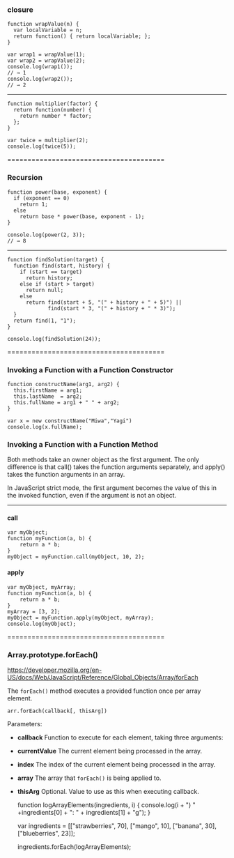 ### closure

    function wrapValue(n) {
      var localVariable = n;
      return function() { return localVariable; };
    }

    var wrap1 = wrapValue(1);
    var wrap2 = wrapValue(2);
    console.log(wrap1());
    // → 1
    console.log(wrap2());
    // → 2

---------------------------------------

    function multiplier(factor) {
      return function(number) {
        return number * factor;
      };
    }

    var twice = multiplier(2);
    console.log(twice(5));

=======================================

### Recursion

    function power(base, exponent) {
      if (exponent == 0)
        return 1;
      else
        return base * power(base, exponent - 1);
    }

    console.log(power(2, 3));
    // → 8

---------------------------------------

    function findSolution(target) {
      function find(start, history) {
        if (start == target)
          return history;
        else if (start > target)
          return null;
        else
          return find(start + 5, "(" + history + " + 5)") ||
                 find(start * 3, "(" + history + " * 3)");
      }
      return find(1, "1");
    }

    console.log(findSolution(24));


=======================================


### Invoking a Function with a Function Constructor

    function constructName(arg1, arg2) {
      this.firstName = arg1;
      this.lastName  = arg2;
      this.fullName = arg1 + " " + arg2;
    }

    var x = new constructName("Miwa","Yagi")
    console.log(x.fullName); 


### Invoking a Function with a Function Method

Both methods take an owner object as the first argument. The only difference is that call() takes the function arguments separately, and apply() takes the function arguments in an array.

In JavaScript strict mode, the first argument becomes the value of this in the invoked function, even if the argument is not an object.


---------------------------------------

#### call

    var myObject;
    function myFunction(a, b) {
        return a * b;
    }
    myObject = myFunction.call(myObject, 10, 2); 


#### apply    

    var myObject, myArray;
    function myFunction(a, b) {
        return a * b;
    }
    myArray = [3, 2];
    myObject = myFunction.apply(myObject, myArray);  
    console.log(myObject); 


=======================================

### Array.prototype.forEach()

https://developer.mozilla.org/en-US/docs/Web/JavaScript/Reference/Global_Objects/Array/forEach

The `forEach()` method executes a provided function once per array element.

    arr.forEach(callback[, thisArg])

Parameters:

*   **callback** Function to execute for each element, taking three arguments:

*   **currentValue** The current element being processed in the array.

*   **index** The index of the current element being processed in the array.

*   **array** The array that `forEach()` is being applied to.

*   **thisArg** Optional. Value to use as this when executing callback.




    function logArrayElements(ingredients, i) {
      console.log(i + ") " +ingredients[0] + ": " + ingredients[1] + "g");
    }

    var ingredients = [["strawberries", 70], ["mango", 10], ["banana", 30], ["blueberries", 23]];

    ingredients.forEach(logArrayElements);

